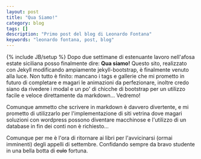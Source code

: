 ```yaml
---
layout: post
title: "Qua Siamo!"
category: blog
tags: []
description: "Primo post del blog di Leonardo Fontana"
keywords: "leonardo fontana, post, blog"
---
```

{% include JB/setup %}
Dopo due settimane di estenuante lavoro nell'afosa estate siciliana posso finalmente dire: **Qua siamo!** Questo sito, realizzato con Jekyll modificando ampiamente jekyll-bootstrap, è finalmente venuto alla luce. Non tutto è finito: mancano i tags e gallerie che mi prometto in futuro di completare e magari le animazioni da perfezionare, inoltre credo siano da rivedere i modal e un po' di chicche di bootstrap per un utilizzo facile e veloce direttamente da markdown... Vedremo!

Comunque ammetto che scrivere in markdown è davvero divertente, e mi prometto di utilizzarlo per l'implementazione di siti vetrina dove magari soluzioni con wordpress possono diventare macchinose e l'utilizzo di un database in fin dei conti non è richiesto...

Comunque per me è l'ora di ritornare ai libri per l'avvicinarsi (ormai imminenti) degli appelli di settembre. Confidando sempre da bravo studente in una bella botta di <strike>culo</strike> fortuna.